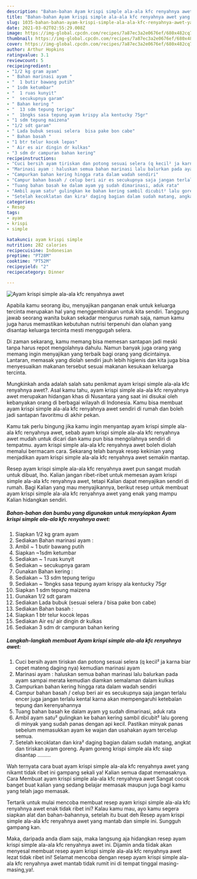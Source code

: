 ```yaml
---
description: "Bahan-bahan Ayam krispi simple ala-ala kfc renyahnya awet yang nikmat dan Mudah Dibuat"
title: "Bahan-bahan Ayam krispi simple ala-ala kfc renyahnya awet yang nikmat dan Mudah Dibuat"
slug: 1035-bahan-bahan-ayam-krispi-simple-ala-ala-kfc-renyahnya-awet-yang-nikmat-dan-mudah-dibuat
date: 2021-03-02T02:55:29.008Z
image: https://img-global.cpcdn.com/recipes/7a87ec3a2e0676ef/680x482cq70/ayam-krispi-simple-ala-ala-kfc-renyahnya-awet-foto-resep-utama.jpg
thumbnail: https://img-global.cpcdn.com/recipes/7a87ec3a2e0676ef/680x482cq70/ayam-krispi-simple-ala-ala-kfc-renyahnya-awet-foto-resep-utama.jpg
cover: https://img-global.cpcdn.com/recipes/7a87ec3a2e0676ef/680x482cq70/ayam-krispi-simple-ala-ala-kfc-renyahnya-awet-foto-resep-utama.jpg
author: Arthur Hopkins
ratingvalue: 3.1
reviewcount: 5
recipeingredient:
- "1/2 kg gram ayam"
- " Bahan marinasi ayam "
- "  1 butir bawang putih"
- " 1sdm ketumbar"
- "  1 ruas kunyit"
- "  secukupnya garam"
- " Bahan kering "
- "  13 sdm tepung terigu"
- "  1bngks sasa tepung ayam krispy ala kentucky 75gr"
- "1 sdm tepung maizena"
- "1/2 sdt garam"
- " Lada bubuk sesuai selera  bisa pake bon cabe"
- " Bahan basah "
- "1 btr telur kocok lepas"
- " Air es air dingin dr kulkas"
- "3 sdm dr campuran bahan kering"
recipeinstructions:
- "Cuci bersih ayam tiriskan dan potong sesuai selera (q kecil² ja karna biar cepet mateng daging nya) kemudian marinasi ayam"
- "Marinasi ayam : haluskan semua bahan marinasi lalu balurkan pada ayam sampai merata kemudian diamkan semalaman dalam kulkas"
- "Campurkan bahan kering hingga rata dalam wadah sendiri"
- "Campur bahan basah / celup beri air es secukupnya saja jangan terlalu encer juga jangan terlalu kental karna akan mempengaruhi ketebalan tepung dan kerenyahannya"
- "Tuang bahan basah ke dalam ayam yg sudah dimarinasi, aduk rata"
- "Ambil ayam satu² gulingkan ke bahan kering sambil dicubit² lalu goreng di minyak yang sudah panas dengan api kecil. Pastikan minyak panas sebelum memasukkan ayam ke wajan dan usahakan ayam tercelup semua."
- "Setelah kecoklatan dan kira² daging bagian dalam sudah matang, angkat dan tiriskan ayam goreng. Ayam goreng krispi simple ala kfc siap disantap ………"
categories:
- Resep
tags:
- ayam
- krispi
- simple

katakunci: ayam krispi simple 
nutrition: 282 calories
recipecuisine: Indonesian
preptime: "PT28M"
cooktime: "PT52M"
recipeyield: "2"
recipecategory: Dinner

---
```



![Ayam krispi simple ala-ala kfc renyahnya awet](https://img-global.cpcdn.com/recipes/7a87ec3a2e0676ef/680x482cq70/ayam-krispi-simple-ala-ala-kfc-renyahnya-awet-foto-resep-utama.jpg)

Apabila kamu seorang ibu, menyajikan panganan enak untuk keluarga tercinta merupakan hal yang menggembirakan untuk kita sendiri. Tanggung jawab seorang  wanita bukan sekadar mengurus rumah saja, namun kamu juga harus memastikan kebutuhan nutrisi terpenuhi dan olahan yang disantap keluarga tercinta mesti menggugah selera.

Di zaman  sekarang, kamu memang bisa memesan santapan jadi meski tanpa harus repot mengolahnya dahulu. Namun banyak juga orang yang memang ingin menyajikan yang terbaik bagi orang yang dicintainya. Lantaran, memasak yang diolah sendiri jauh lebih higienis dan kita juga bisa menyesuaikan makanan tersebut sesuai makanan kesukaan keluarga tercinta. 



Mungkinkah anda adalah salah satu penikmat ayam krispi simple ala-ala kfc renyahnya awet?. Asal kamu tahu, ayam krispi simple ala-ala kfc renyahnya awet merupakan hidangan khas di Nusantara yang saat ini disukai oleh kebanyakan orang di berbagai wilayah di Indonesia. Kamu bisa membuat ayam krispi simple ala-ala kfc renyahnya awet sendiri di rumah dan boleh jadi santapan favoritmu di akhir pekan.

Kamu tak perlu bingung jika kamu ingin menyantap ayam krispi simple ala-ala kfc renyahnya awet, sebab ayam krispi simple ala-ala kfc renyahnya awet mudah untuk dicari dan kamu pun bisa mengolahnya sendiri di tempatmu. ayam krispi simple ala-ala kfc renyahnya awet boleh diolah memalui bermacam cara. Sekarang telah banyak resep kekinian yang menjadikan ayam krispi simple ala-ala kfc renyahnya awet semakin mantap.

Resep ayam krispi simple ala-ala kfc renyahnya awet pun sangat mudah untuk dibuat, lho. Kalian jangan ribet-ribet untuk memesan ayam krispi simple ala-ala kfc renyahnya awet, tetapi Kalian dapat menyajikan sendiri di rumah. Bagi Kalian yang mau menyajikannya, berikut resep untuk membuat ayam krispi simple ala-ala kfc renyahnya awet yang enak yang mampu Kalian hidangkan sendiri.

<!--inarticleads1-->

##### Bahan-bahan dan bumbu yang digunakan untuk menyiapkan Ayam krispi simple ala-ala kfc renyahnya awet:

1. Siapkan 1/2 kg gram ayam
1. Sediakan  Bahan marinasi ayam :
1. Ambil  ~ 1 butir bawang putih
1. Siapkan  ~1sdm ketumbar
1. Sediakan  ~ 1 ruas kunyit
1. Sediakan  ~ secukupnya garam
1. Gunakan  Bahan kering :
1. Sediakan  ~ 13 sdm tepung terigu
1. Sediakan  ~ 1bngks sasa tepung ayam krispy ala kentucky 75gr
1. Siapkan 1 sdm tepung maizena
1. Gunakan 1/2 sdt garam
1. Sediakan  Lada bubuk (sesuai selera / bisa pake bon cabe)
1. Sediakan  Bahan basah :
1. Siapkan 1 btr telur kocok lepas
1. Sediakan  Air es/ air dingin dr kulkas
1. Sediakan 3 sdm dr campuran bahan kering




<!--inarticleads2-->

##### Langkah-langkah membuat Ayam krispi simple ala-ala kfc renyahnya awet:

1. Cuci bersih ayam tiriskan dan potong sesuai selera (q kecil² ja karna biar cepet mateng daging nya) kemudian marinasi ayam
1. Marinasi ayam : haluskan semua bahan marinasi lalu balurkan pada ayam sampai merata kemudian diamkan semalaman dalam kulkas
1. Campurkan bahan kering hingga rata dalam wadah sendiri
1. Campur bahan basah / celup beri air es secukupnya saja jangan terlalu encer juga jangan terlalu kental karna akan mempengaruhi ketebalan tepung dan kerenyahannya
1. Tuang bahan basah ke dalam ayam yg sudah dimarinasi, aduk rata
1. Ambil ayam satu² gulingkan ke bahan kering sambil dicubit² lalu goreng di minyak yang sudah panas dengan api kecil. Pastikan minyak panas sebelum memasukkan ayam ke wajan dan usahakan ayam tercelup semua.
1. Setelah kecoklatan dan kira² daging bagian dalam sudah matang, angkat dan tiriskan ayam goreng. Ayam goreng krispi simple ala kfc siap disantap ………




Wah ternyata cara buat ayam krispi simple ala-ala kfc renyahnya awet yang nikamt tidak ribet ini gampang sekali ya! Kalian semua dapat memasaknya. Cara Membuat ayam krispi simple ala-ala kfc renyahnya awet Sangat cocok banget buat kalian yang sedang belajar memasak maupun juga bagi kamu yang telah jago memasak.

Tertarik untuk mulai mencoba membuat resep ayam krispi simple ala-ala kfc renyahnya awet enak tidak ribet ini? Kalau kamu mau, ayo kamu segera siapkan alat dan bahan-bahannya, setelah itu buat deh Resep ayam krispi simple ala-ala kfc renyahnya awet yang mantab dan simple ini. Sungguh gampang kan. 

Maka, daripada anda diam saja, maka langsung aja hidangkan resep ayam krispi simple ala-ala kfc renyahnya awet ini. Dijamin anda tiidak akan menyesal membuat resep ayam krispi simple ala-ala kfc renyahnya awet lezat tidak ribet ini! Selamat mencoba dengan resep ayam krispi simple ala-ala kfc renyahnya awet mantab tidak rumit ini di tempat tinggal masing-masing,ya!.

